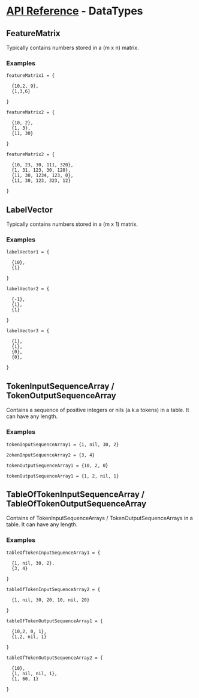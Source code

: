 # [API Reference](../../API.md) - DataTypes

## FeatureMatrix

Typically contains numbers stored in a (m x n) matrix.

### Examples

```
featureMatrix1 = {

  {10,2, 9},
  {1,3,6}

}

featureMatrix2 = {

  {10, 2},
  {1, 3},
  {11, 30}

}

featureMatrix2 = {

  {10, 23, 30, 111, 320},
  {1, 31, 123, 30, 120},
  {11, 30, 1234, 123, 0},
  {11, 30, 123, 323, 12}

}
```

## LabelVector

Typically contains numbers stored in a (m x 1) matrix.

### Examples

```
labelVector1 = {

  {10},
  {1}

}

labelVector2 = {

  {-1},
  {1},
  {1}

}

labelVector3 = {

  {1},
  {1},
  {0},
  {0},

}
```

## TokenInputSequenceArray / TokenOutputSequenceArray

Contains a sequence of positive integers or nils (a.k.a tokens) in a table. It can have any length.

### Examples

```
tokenInputSequenceArray1 = {1, nil, 30, 2}

2okenInputSequenceArray2 = {3, 4}

tokenOutputSequenceArray1 = {10, 2, 0}

tokenOutputSequenceArray1 = {1, 2, nil, 1}
```

## TableOfTokenInputSequenceArray / TableOfTokenOutputSequenceArray

Contains of TokenInputSequenceArrays / TokenOutputSequenceArrays in a table. It can have any length.

### Examples

```
tableOfTokenInputSequenceArray1 = {

  {1, nil, 30, 2}.
  {3, 4}

}

tableOfTokenInputSequenceArray2 = {

  {1, nil, 30, 20, 10, nil, 20}

}

tableOfTokenOutputSequenceArray1 = {

  {10,2, 0, 1},
  {1,2, nil, 1}

}

tableOfTokenOutputSequenceArray2 = {

  {10},
  {1, nil, nil, 1},
  {1, 60, 1}

}

```
